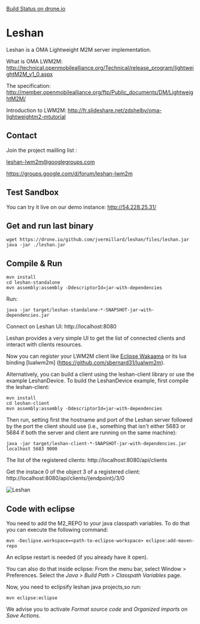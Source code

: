 [Build Status on drone.io](https://drone.io/github.com/jvermillard/leshan/latest)

Leshan
======

Leshan is a OMA Lightweight M2M server implementation.

What is OMA LWM2M: 
http://technical.openmobilealliance.org/Technical/release_program/lightweightM2M_v1_0.aspx

The specification: 
http://member.openmobilealliance.org/ftp/Public_documents/DM/LightweightM2M/

Introduction to LWM2M:
http://fr.slideshare.net/zdshelby/oma-lightweightm2-mtutorial

Contact
-------

Join the project mailling list : 

leshan-lwm2m@googlegroups.com

https://groups.google.com/d/forum/leshan-lwm2m

Test Sandbox
------------

You can try it live on our demo instance: http://54.228.25.31/

Get and run last binary
-----------------------

```
wget https://drone.io/github.com/jvermillard/leshan/files/leshan.jar
java -jar ./leshan.jar
```

Compile & Run
-------------

```
mvn install
cd leshan-standalone
mvn assembly:assembly -DdescriptorId=jar-with-dependencies
```

Run:

```
java -jar target/leshan-standalone-*-SNAPSHOT-jar-with-dependencies.jar 
```


Connect on Leshan UI: http://localhost:8080

Leshan provides a very simple UI  to get the list of connected clients and interact with clients resources.

Now you can register your LWM2M client like [Eclipse Wakaama](http://eclipse.org/wakaama) or its lua binding [lualwm2m] (https://github.com/sbernard31/lualwm2m).

Alternatively, you can build a client using the leshan-client library or use the example LeshanDevice.  To build the LeshanDevice example, first compile the leshan-client:

```
mvn install
cd leshan-client
mvn assembly:assembly -DdescriptorId=jar-with-dependencies
```

Then run, setting first the hostname and port of the Leshan server followed by the port the client should use (i.e., something that isn't either 5683 or 5684 if both the server and client are running on the same machine):

```
java -jar target/leshan-client-*-SNAPSHOT-jar-with-dependencies.jar localhost 5683 9000 
```

The list of the registered clients: http://localhost:8080/api/clients

Get the instace 0 of the object 3 of a registered client: http://localhost:8080/api/clients/{endpoint}/3/0


![Leshan](https://raw.github.com/msangoi/leshan/master/lw-clients.png)

Code with eclipse
-----------------
You need to add the M2_REPO to your java classpath variables. To do that you can execute the following command:

```
mvn -Declipse.workspace=<path-to-eclipse-workspace> eclipse:add-maven-repo
```
An eclipse restart is needed (if you already have it open).

You can also do that inside eclipse: From the menu bar, select Window > Preferences. Select the *Java > Build Path > Classpath Variables* page.

Now, you need to eclipsify leshan java projects,so run:

```
mvn eclipse:eclipse
```
We advise you to activate *Format source code* and *Organized imports* on *Save Actions*.
